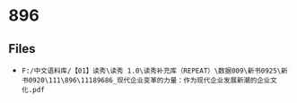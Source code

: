 # 896

## Files

- `F:/中文语料库/【01】读秀\读秀 1.0\读秀补充库（REPEAT）\数据009\新书0925\新书0920\111\896\11189686_现代企业变革的力量：作为现代企业发展新潮的企业文化.pdf`
